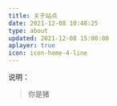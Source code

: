 ```yaml
---
title: 关于站点
date: 2021-12-08 10:48:25
type: about
updated: 2021-12-08 15:00:00
aplayer: true
icon: icon-home-4-line
---
```


</details>

说明：

> 你是猪
